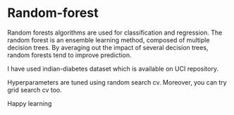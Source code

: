 # Random-forest
Random forests algorithms are used for classification and regression. The random forest is an ensemble learning method, composed of multiple decision trees. By averaging out the impact of several decision trees, random forests tend to improve prediction.

I have used indian-diabetes dataset which is available on UCI repository.

Hyperparameters are tuned using random search cv. Moreover, you can try grid search cv too.

Happy learning
